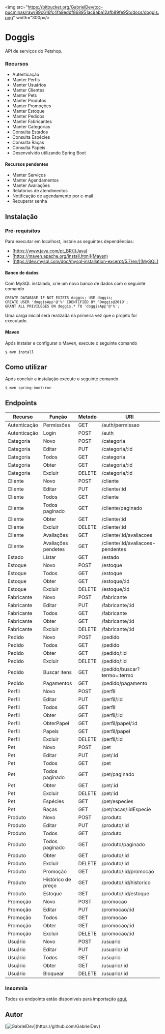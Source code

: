 <img src="https://bitbucket.org/GabrielDev/tcc-pucminas/raw/89c616fc4fa9eddf868951ac9aba12afb89fe95b/docs/doggis.png" width="300px/>


# Doggis

API de serviços do Petshop.


### Recursos

 * Autenticação
 * Manter Perfis
 * Manter Usuários
 * Manter Clientes
 * Manter Pets
 * Manter Produtos
 * Manter Promoçōes
 * Manter Estoque
 * Manter Pedidos
 * Manter Fabricantes
 * Manter Categorias
 * Consulta Estados
 * Consulta Espécies
 * Consulta Raças
 * Consulta Papeis
 * Desenvolvido utilizando Spring Boot

#### Recursos pendentes
 * Manter Serviços
 * Manter Agendamentos
 * Manter Avaliaçōes
 * Relatórios de atendimentos
 * Notificação de agendamento por e-mail
 * Recuperar senha


## Instalação

### Pré-requisitos

Para executar em localhost, instale as seguintes dependências:

 * [https://www.java.com/pt_BR/](Java)
 * [https://maven.apache.org/install.html](Maven)
 * [https://dev.mysql.com/doc/mysql-installation-excerpt/5.7/en/](MySQL)

#### Banco de dados

Com MySQL instalado, crie um novo banco de dados com o seguinte comando
```
CREATE DATABASE IF NOT EXISTS doggis; USE doggis;
CREATE USER 'doggisApp'@'%' IDENTIFIED BY 'Doggis@2019';
GRANT ALL PRIVILEGES ON doggis.* TO 'doggisApp'@'%';
```

Uma carga inicial será realizada na primeira vez que o projeto for executado.

#### Maven
Após instalar e configurar o Maven, execute o seguinte comando
```
$ mvn install
```

## Como utilizar

Após concluir a instalação execute o seguinte comando

```
$ mvn spring-boot:run
```


## Endpoints
| Recurso      | Função              | Metodo | URI                               |
|--------------|---------------------|--------|-----------------------------------|
| Autenticação | Permissōes          | GET    | /auth/permissao                   |
| Autenticação | Login               | POST   | /auth                             |
| Categoria    | Novo                | POST   | /categoria                        |
| Categoria    | Editar              | PUT    | /categoria/:id                    |
| Categoria    | Todos               | GET    | /categoria                        |
| Categoria    | Obter               | GET    | /categoria/:id                    |
| Categoria    | Excluir             | DELETE | /categoria/:id                    |
| Cliente      | Novo                | POST   | /cliente                          |
| Cliente      | Editar              | PUT    | /cliente/:id                      |
| Cliente      | Todos               | GET    | /cliente                          |
| Cliente      | Todos paginado      | GET    | /cliente/paginado                 |
| Cliente      | Obter               | GET    | /cliente/:id                      |
| Cliente      | Excluir             | DELETE | /cliente/:id                      |
| Cliente      | Avaliaçōes          | GET    | /cliente/:id/avaliacoes           |
| Cliente      | Avaliaçōes pendetes | GET    | /cliente/:id/avaliacoes-pendentes |
| Estado       | Listar              | GET    | /estado                           |
| Estoque      | Novo                | POST   | /estoque                          |
| Estoque      | Todos               | GET    | /estoque                          |
| Estoque      | Obter               | GET    | /estoque/:id                      |
| Estoque      | Excluir             | DELETE | /estoque/:id                      |
| Fabricante   | Novo                | POST   | /fabricante                       |
| Fabricante   | Editar              | PUT    | /fabricante/:id                   |
| Fabricante   | Todos               | GET    | /fabricante                       |
| Fabricante   | Obter               | GET    | /fabricante/:id                   |
| Fabricante   | Excluir             | DELETE | /fabricante/:id                   |
| Pedido       | Novo                | POST   | /pedido                           |
| Pedido       | Todos               | GET    | /pedido                           |
| Pedido       | Obter               | GET    | /pedido/:id                       |
| Pedido       | Excluir             | DELETE | /pedido/:id                       |
| Pedido       | Buscar itens        | GET    | /pedido/buscar?termo=:termo       |
| Pedido       | Pagamentos          | GET    | /pedido/pagamento                 |
| Perfil       | Novo                | POST   | /perfil                           |
| Perfil       | Editar              | PUT    | /perfil/:id                       |
| Perfil       | Todos               | GET    | /perfil                           |
| Perfil       | Obter               | GET    | /perfil/:id                       |
| Perfil       | ObterPapel          | GET    | /perfil/papel/:id                 |
| Perfil       | Papeis              | GET    | /perfil/papel                     |
| Perfil       | Excluir             | DELETE | /perfil/:id                       |
| Pet          | Novo                | POST   | /pet                              |
| Pet          | Editar              | PUT    | /pet/:id                          |
| Pet          | Todos               | GET    | /pet                              |
| Pet          | Todos paginado      | GET    | /pet/paginado                     |
| Pet          | Obter               | GET    | /pet/:id                          |
| Pet          | Excluir             | DELETE | /pet/:id                          |
| Pet          | Espécies            | GET    | /pet/especies                     |
| Pet          | Raças               | GET    | /pet/racas/:idEspecie             |
| Produto      | Novo                | POST   | /produto                          |
| Produto      | Editar              | PUT    | /produto/:id                      |
| Produto      | Todos               | GET    | /produto                          |
| Produto      | Todos paginado      | GET    | /produto/paginado                 |
| Produto      | Obter               | GET    | /produto/:id                      |
| Produto      | Excluir             | DELETE | /produto/:id                      |
| Produto      | Promoção            | GET    | /produto/:id/promocao             |
| Produto      | Histórico de preço  | GET    | /produto/:id/historico            |
| Produto      | Estoque             | GET    | /produto/:id/estoque              |
| Promoção     | Novo                | POST   | /promocao                         |
| Promoção     | Editar              | PUT    | /promocao/:id                     |
| Promoção     | Todos               | GET    | /promocao                         |
| Promoção     | Obter               | GET    | /promocao/:id                     |
| Promoção     | Excluir             | DELETE | /promocao/:id                     |
| Usuário      | Novo                | POST   | /usuario                          |
| Usuário      | Editar              | PUT    | /usuario/:id                      |
| Usuário      | Todos               | GET    | /usuario                          |
| Usuário      | Obter               | GET    | /usuario/:id                      |
| Usuário      | Bloquear            | DELETE | /usuario/:id                      |

### Insomnia
Todos os endpoints estão disponíveis para importação [aqui.](https://bitbucket.org/GabrielDev/tcc-pucminas/src/master/docs/Insomnia.json)

## Autor

[![GabrielDev](https://avatars0.githubusercontent.com/u/5470572?s=115&v=4")](https://github.com/GabrielDev)
